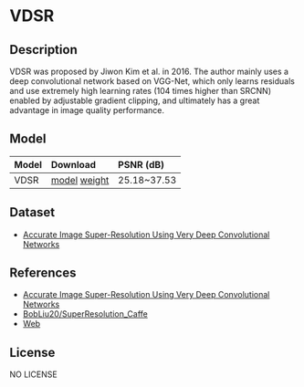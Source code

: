 <!--- SPDX-License-Identifier:  -->

# VDSR

## Description

VDSR was proposed by Jiwon Kim et al. in 2016. The author mainly uses a deep convolutional network based on VGG-Net, which only learns residuals and use extremely high learning rates (104 times higher than SRCNN) enabled by adjustable gradient clipping, and ultimately has a great advantage in image quality performance.

## Model

|Model            |Download                                                   |PSNR (dB)          |
|-----------------|:----------------------------------------------------------|:------------------|
| VDSR            |[model](deploy.prototxt) [weight](_iter_10000.caffemodel)  |25.18~37.53        |

## Dataset

* [Accurate Image Super-Resolution Using Very Deep Convolutional Networks](https://cv.snu.ac.kr/research/VDSR/)

## References

* [Accurate Image Super-Resolution Using Very Deep Convolutional Networks](https://arxiv.org/abs/1511.04587)
* [BobLiu20/SuperResolution\_Caffe](https://github.com/BobLiu20/SuperResolution_Caffe)
* [Web](https://cv.snu.ac.kr/research/VDSR/)

## License

NO LICENSE
